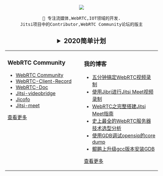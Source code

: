  
<p align="center">
    <img src="https://github-readme-stats.vercel.app/api?username=daxiondi&show_icons=true&theme=dark&count_private=true"/>
  <br><br/>
  <samp>
      👋 专注流媒体,WebRTC,IOT领域的开发.
    <br>Jitsi项目中的Contributor,WebRTC Community论坛的版主<br>
     
 <h2><details align="center">
    <summary><b>2020简单计划</b></summary>
    B站出一门WebRTC的课程.<br/>
    阅读Jitsi的源代码.<br/>
    阅读WebRTC的源代码.
    
</details>
</h2>
 </samp>
</p>
<table align="center" style="border-style:none"><tr>
<td valign="top" width="50%">

### WebRTC Community
- [WebRTC Community](https://webrtcsample.ink/)	
- [WebRTC-Client-Record](https://github.com/daxiondi/WebRTC-Client-Record)
- [WebRTC-Doc](https://github.com/daxiondi/webrtc-doc)
- [Jitsi-videobridge](https://github.com/daxiondi/jitsi-videobridge)
- [Jicofo](https://github.com/daxiondi/jicofo)
- [Jitsi-meet](https://github.com/daxiondi/jitsi-meet)
   
[查看更多](https://github.com/daxiondi/)	 
	
</td>
<td valign="top" width="50%">

### 我的博客
- [五分钟搞定WebRTC视频录制](https://blog.csdn.net/qq_28880087/article/details/107771114)
- [使用Jibri进行Jitsi Meet视频录制](https://blog.csdn.net/qq_28880087/article/details/107395039)
- [WebRTC之完整搭建Jitsi Meet指南](https://blog.csdn.net/qq_28880087/article/details/107026023)
- [史上最全的WebRTC服务器技术选型分析](https://blog.csdn.net/qq_28880087/article/details/106604113)
- [使用GDB调试opensip的core dump](https://blog.csdn.net/qq_28880087/article/details/109481567)
- [鲲鹏上升级gcc版本安装GDB](https://blog.csdn.net/qq_28880087/article/details/109481328)

[查看更多](https://blog.csdn.net/qq_28880087/)

</td>
</tr></table>
